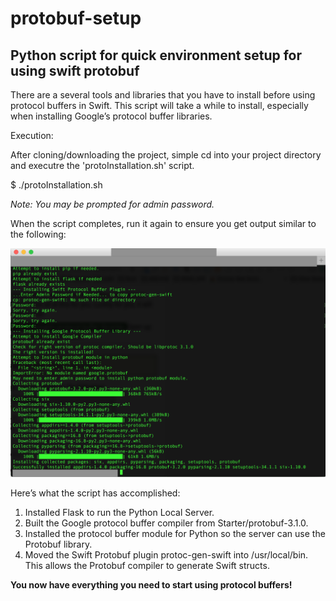 # protobuf-setup
Python script for quick environment setup for using swift protobuf
------
<p>
There are a several tools and libraries that you have to install before using protocol buffers in Swift.
This script will take a while to install, especially when installing Google’s protocol buffer libraries.
</p>

Execution:

After cloning/downloading the project, simple cd into your project directory and executre the 'protoInstallation.sh' script.

$ ./protoInstallation.sh

<i>Note: You may be prompted for admin password. </i>

When the script completes, run it again to ensure you get output similar to the following:

![alt tag](https://github.com/raeidsaqur/protobuf-setup/blob/master/screenshot.png)

Here’s what the script has accomplished:
<ol>
<li>Installed Flask to run the Python Local Server.</li>
<li>Built the Google protocol buffer compiler from Starter/protobuf-3.1.0.</li>
<li>Installed the protocol buffer module for Python so the server can use the Protobuf library.</li>
<li>Moved the Swift Protobuf plugin protoc-gen-swift into /usr/local/bin. This allows the Protobuf compiler to generate Swift structs.</li>
</ol>

**You now have everything you need to start using protocol buffers!**

